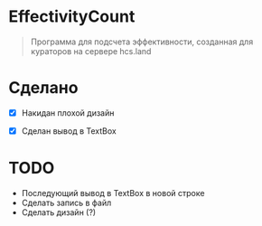# EffectivityCount

>Программа для подсчета эффективности, созданная для кураторов на сервере hcs.land

# Сделано
- [x] Накидан плохой дизайн
- [x] Сделан вывод в TextBox


# TODO
- Последующий вывод в TextBox в новой строке
- Сделать запись в файл
- Сделать дизайн (?)